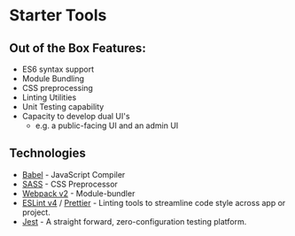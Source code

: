 # Starter Tools

## Out of the Box Features:
* ES6 syntax support
* Module Bundling
* CSS preprocessing
* Linting Utilities
* Unit Testing capability
* Capacity to develop dual UI's
	* e.g. a public-facing UI and an admin UI


## Technologies
* [Babel](https://babeljs.io/) - JavaScript Compiler
* [SASS](http://sasslang.com) - CSS Preprocessor
* [Webpack v2](https://webpack.github.io) - Module-bundler
* [ESLint v4](https://eslint.org) / [Prettier](https://github.com/prettier/prettier) - Linting tools to streamline code style across app or project.
* [Jest](https://facebook.github.io/jest) - A straight forward, zero-configuration testing platform.

